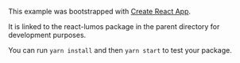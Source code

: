 This example was bootstrapped with [Create React App](https://github.com/facebook/create-react-app).

It is linked to the react-lumos package in the parent directory for development purposes.

You can run `yarn install` and then `yarn start` to test your package.
